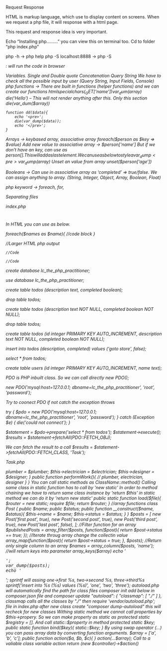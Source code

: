 Request
Response

HTML is markup language, which use to display content on screens. When we request a php file, it will response with a html page. 

This request and response idea is very important. 

Echo “Installing php………” you can view this on terminal too. Cd to folder “php index.php”

php -h → php help
php -S localhost:8888 → php -S <address>:<port> will run the code in browser

Variables.
Single and Double quote
Concatenation
Query String
We have to check all the possible input by user (Query String, Input Fields, Console)
php functions → There are built in functions (helper functions) and we can create our functions
	htmlspecialchars($_GET[‘name’])
	var_dum($array)
	die(‘Hello’) – This will not render anything after this. Only this section
		die(var_dum($array))

	function dd($data){
		echo '<pre>';
		die(var_dump($data));
		echo '</pre>';
	}


Arrays → 
	keybased array, associative array 
	foreach($person as $key => $value)
	Add new value to associative array → $person[‘name’]
	But if we don’t have an key, can use as $person[]. This will add as last element.
	We can use as below to style a var_dump
		<pre>var_dump($array)</pre>
	Unset an value from array unset($person[‘age’])

Booleans → Can use in associative array as ‘completed’ => true/false. We can assign anything to 	array. (String, Integer, Object, Array, Boolean, Float)
	
php keyword → foreach, for, 


Separating files

index.php

<?php
$name = 'Arafath';
require('index.view.php');


index.view.php

<body>
<h1><?=$name?></h1>
</body>

In HTML you can use as below.

foreach($names as $name){
//code block
}

<?php foreach($names as $name) : ?>
//Larger HTML php output
<?php endforeach; ?>

<?php if(condition) : ?>
	//Code
<?php else : ?>
	//Code
<?php endif; ?>

create database lc_the_php_practitioner;

use database lc_the_php_practitioner;

create table todos (description text, completed boolean);

drop table todos;

create table todos (description text NOT NULL, completed boolean NOT NULL);

drop table todos;

create table todos (id integer PRIMARY KEY AUTO_INCREMENT, description text NOT NULL, completed boolean NOT NULL);

insert into todos (description, completed) values ('goto store', false);

select * from todos;


create table users (id integer PRIMARY KEY AUTO_INCREMENT, name text);





PDO is PHP inbuilt class. So we can call directly new PDO();

new PDO('mysql:host=127.0.0.1; dbname=lc_the_php_practitioner', 'root', 'password');


Try to coonect PDO if not catch the exception throws

try {
	$pdo = new PDO('mysql:host=127.0.0.1; dbname=lc_the_php_practitioner', 'root', 'password');	
} catch (Exception $e) {
	die('could not connect');
}


$statement = $pdo->prepare('select * from todos');
$statement->execute();
$results = $statement->fetchAll(PDO::FETCH_OBJ);

We can fetch the result to a call
$results = $statement->fetchAll(PDO::FETCH_CLASS, 'Task');

Task.php

<?php
class Task {
    public $description;
    public $complete;
}

class Database{
	public static make(){

	}
}

By static method we can use class as Database::make without making an instance. 


Contractor needs electricion, plumber, designer to do a task

So we hire contractor with all these three

Yes. Contractor also can do these three. But the task will be little bit slower. 


class Contractor {

	private $plumber;
	private $electrician;
	private $designer;

	public function __construct($plumber, $electrician, $designer){
		$this->plumber = $plumber;
		$this->electrician = $electrician;
		$this->designer = $designer;
	}

	public function performWork(){
		// plumber, electrician, designer
	}
}

You can call static methods as ClassName::method()
Calling same class in static function has to call by 'new static'
In order to method chaining we have to return same class instance by 'return $this' in static method we can do it by 'return new static'

public static function load($file){
	$router = new static;
	require $file;
	return $router;
}


//array functions

class Post {
    public $name;
    public $status;

    public function __construct($name, $status){
        $this->name = $name;
        $this->status = $status;
    }
}

$posts = [
    new Post('first post', true),
    new Post('second post', true),
    new Post('third post', true),
    new Post('last post', false),
];

//Filter function for an array
$publishedPosts = array_filter($posts, function($post){
    return $post->status == true;
});

//Iterate throug array change the collectin value
array_map(function($post){
    return $post->status = true;
}, $posts);

//Return only single column to an array
$names = array_column($posts, 'name');

//will return keys into parameter
array_keys($array)


echo '<pre>';
var_dump($posts);
echo '</pre>';



sprintf will assing one->first %s, two->second %s, three->third%s
sprintf('insert into %s (%s) values (%s)', 'one', 'two', 'three');



autoload.php will automatically find the path for class files

composer init
add below in composer.json file and composer update
    "autoload": {
        "classmap": [
            "./"
        ]
    },
classmap calls all the classes by "./"
then require 'vendor/autoload.php'; file in index.php

after new class create "composer dump-autoload" this will recheck for new classes

Withing static method we cannot call properties by $this->propery. So we can make property as static as protected static $registry = []. And call static::$property in method

protected static $key;

public static function bind($key){
	static::$key;
}


By using swap operator (...) you can pass array data by converting function arguments. 
$array = ['a', 'b', 'c'];
public function action($a, $b, $c){

}
action(...$array);


Call to a valiable class variable action
return (new $controller)->$action()

